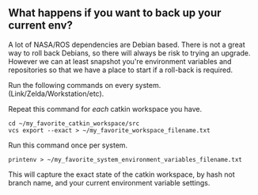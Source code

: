 ## What happens if you want to back up your current env?

A lot of NASA/ROS dependencies are Debian based. There is not a great way to roll back Debians, so there will always be risk to trying an upgrade. However we can at least snapshot you're environment variables and repositories so that we have a place to start if a roll-back is required.  

Run the following commands on every system. (Link/Zelda/Workstation/etc).

Repeat this command for *each* catkin workspace you have.

    cd ~/my_favorite_catkin_workspace/src
    vcs export --exact > ~/my_favorite_workspace_filename.txt

Run this command once per system.

    printenv > ~/my_favorite_system_environment_variables_filename.txt

This will capture the exact state of the catkin workspace, by hash not branch name, and your current environment variable settings.